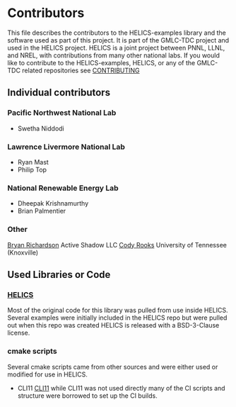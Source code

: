 # Contributors
This file describes the contributors to the HELICS-examples library and the software used as part of this project. It is part of the GMLC-TDC project and used in the HELICS project.  HELICS is a joint project between PNNL, LLNL, and NREL, with contributions from many other national labs.
If you would like to contribute to the HELICS-examples, HELICS, or any of the GMLC-TDC related repositories see [CONTRIBUTING](CONTRIBUTING.md)
## Individual contributors
### Pacific Northwest National Lab
-  Swetha Niddodi

### Lawrence Livermore National Lab
 - Ryan Mast
 - Philip Top

### National Renewable Energy Lab
 - Dheepak Krishnamurthy
 - Brian Palmentier

### Other
[Bryan Richardson](https://github.com/activeshadow) Active Shadow LLC
[Cody Rooks](https://github.com/rookscody) University of Tennessee (Knoxville)

## Used Libraries or Code
### [HELICS](https://github.com/GMLC-TDC/HELICS)  
Most of the original code for this library was pulled from use inside HELICS. Several examples were initially included in the HELICS repo but were pulled out when this repo was created  HELICS is released with a BSD-3-Clause license.

### cmake scripts
Several cmake scripts came from other sources and were either used or modified for use in HELICS.
 - CLI11 [CLI11](https://github.com/CLIUtils/CLI11)  while CLI11 was not used directly many of the CI scripts and structure were borrowed to set up the CI builds.  
